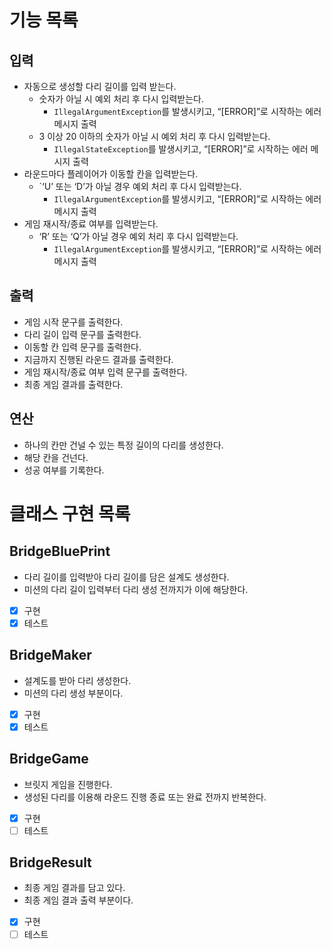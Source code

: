# 기능 목록

## 입력

- 자동으로 생성할 다리 길이를 입력 받는다.
    - 숫자가 아닐 시 예외 처리 후 다시 입력받는다.
        - `IllegalArgumentException`를 발생시키고, “[ERROR]”로 시작하는 에러 메시지 출력
    - 3 이상 20 이하의 숫자가 아닐 시 예외 처리 후 다시 입력받는다.
        - `IllegalStateException`를 발생시키고, “[ERROR]”로 시작하는 에러 메시지 출력
- 라운드마다 플레이어가 이동할 칸을 입력받는다.
    - `‘U’ 또는 ‘D’가 아닐 경우 예외 처리 후 다시 입력받는다.
        - `IllegalArgumentException`를 발생시키고, “[ERROR]”로 시작하는 에러 메시지 출력
- 게임 재시작/종료 여부를 입력받는다.
    - ‘R’ 또는 ‘Q’가 아닐 경우 예외 처리 후 다시 입력받는다.
        - `IllegalArgumentException`를 발생시키고, “[ERROR]”로 시작하는 에러 메시지 출력

## 출력

- 게임 시작 문구를 출력한다.
- 다리 길이 입력 문구를 출력한다.
- 이동할 칸 입력 문구를 출력한다.
- 지금까지 진행된 라운드 결과를 출력한다.
- 게임 재시작/종료 여부 입력 문구를 출력한다.
- 최종 게임 결과를 출력한다.

## 연산

- 하나의 칸만 건널 수 있는 특정 길이의 다리를 생성한다.
- 해당 칸을 건넌다.
- 성공 여부를 기록한다.

# 클래스 구현 목록

## BridgeBluePrint

- 다리 길이를 입력받아 다리 길이를 담은 설계도 생성한다.
- 미션의 다리 길이 입력부터 다리 생성 전까지가 이에 해당한다.
- [x] 구현
- [x] 테스트

## BridgeMaker

- 설계도를 받아 다리 생성한다.
- 미션의 다리 생성 부분이다.
- [x] 구현
- [x] 테스트

## BridgeGame

- 브릿지 게임을 진행한다.
- 생성된 다리를 이용해 라운드 진행 종료 또는 완료 전까지 반복한다.
- [x] 구현
- [ ] 테스트

## BridgeResult

- 최종 게임 결과를 담고 있다.
- 최종 게임 결과 출력 부분이다.
- [x] 구현
- [ ] 테스트